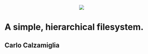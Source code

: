<p align="center"> 
<img src="Deliverables/polimi_logo.png">
</p>

# A simple, hierarchical filesystem.
## Carlo Calzamiglia





